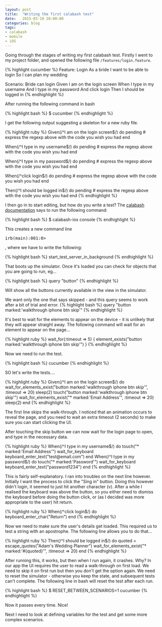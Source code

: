 ```yaml
---
layout: post
title:  "Writing the first calabash test"
date:   2015-03-10 20:00:00
categories: blog
tags: 
- calabash
- mobile
- iOS
---
```


Going through the stages of writing my first calabash test. Firstly I went to my project folder, and opened the following file <code>/features/login.feature</code>.


{% highlight cucumber %}
Feature: Login
  As a bride
  I want to be able to login
  So I can plan my wedding

Scenario: Bride can login
  Given I am on the login screen
  When I type in my username
  And I type in my password
  And click login
  Then I should be logged in
{% endhighlight %}

After running the following command in bash


{% highlight bash %}
  $ cucumber
{% endhighlight %}
 
I get the following output suggesting a skeleton for a new ruby file.
 
{% highlight ruby %}
Given(/^I am on the login screen$/) do
  pending # express the regexp above with the code you wish you had
end

When(/^I type in my username$/) do
  pending # express the regexp above with the code you wish you had
end

When(/^I type in my password$/) do
  pending # express the regexp above with the code you wish you had
end

When(/^click login$/) do
  pending # express the regexp above with the code you wish you had
end

Then(/^I should be logged in$/) do
  pending # express the regexp above with the code you wish you had
end
{% endhighlight %}

I then go in to start editing, but how do you write a test? The <a href="http://developer.xamarin.com/guides/testcloud/calabash/creating-calabash-tests/">calabash documentation</a> says to run the following command:

{% highlight bash %}
$ calabash-ios console
{% endhighlight %}

This creates a new command line <pre>irb(main):001:0></pre>, where we have to write the following:

{% highlight bash %}
start_test_server_in_background
{% endhighlight %}

That boots up the simulator. Once it's loaded you can check for objects that you are going to run, eg...

{% highlight bash %}
query "button"
{% endhighlight %}

Will show all the buttons currently available in the view in the simulator.

We want only the one that says skipped - and this query seems to work after a bit of trial and error.
{% highlight bash %}
query "button marked:'walkthrough iphone btn skip'"
{% endhighlight %}

It's best to wait for the elements to appear on the device - it is unlikely that they will appear straight away. The following command will wait for an element to appear on the page...

{% highlight ruby %}
wait_for(:timeout => 5) { element_exists("button marked:'walkthrough iphone btn skip'") }
{% endhighlight %}

Now we need to run the test. 

{% highlight bash %}
cucumber
{% endhighlight %}

SO let's write the tests....

{% highlight ruby %}
Given(/^I am on the login screen$/) do
    wait_for_elements_exist("button marked:'walkthrough iphone btn skip'", :timeout => 20)
    sleep(2)
    touch("button marked:'walkthrough iphone btn skip'")
    wait_for_elements_exist("* marked:'Email Address'", :timeout => 20)
    sleep(2)
end
{% endhighlight %}

The first line skips the walk-through. I noticed that an animation occurs to reveal the page, and you need to wait an extra timeout (2 seconds) to make sure you can start clicking the UI.

After touching the skip button we can now wait for the login page to open, and type in the necessary data.

{% highlight ruby %}
When(/^I type in my username$/) do
    touch("* marked:'Email Address'")
    wait_for_keyboard
    keyboard_enter_text("test@email.com")    
end
When(/^I type in my password$/) do
    touch("* marked:'Password'")
    wait_for_keyboard
    keyboard_enter_text("password1234")
end
{% endhighlight %}

This is fairly self-explanatory. I ran into troubles on the next line however. Initially I want the process to click the "Sing in" button. Doing this however didn't login, it seemed to just hit another character (v). After a while I realised the keyboard was above the button, so you either need to dismiss the keyboard before doing the button click, or (as I decided was more appropriate to the user) hit return.

{% highlight ruby %}
When(/^click login$/) do
    keyboard_enter_char("Return")
end
{% endhighlight %}

Now we need to make sure the user's details get loaded. This required us to test a string with an apostrophe. The following line allows you to do that...

{% highlight ruby %}
Then(/^I should be logged in$/) do
    quoted = escape_quotes("Adam's Wedding Planner")
    wait_for_elements_exist("* marked:'#{quoted}'", :timeout => 20)
end
{% endhighlight %}

After running this, it works, but then when I run again, it crashes. Why? In our app the UI requires the user to read a walk-through on first load. We need to skip it on first run but then you don't get the option again. We need to reset the simulator - otherwise you keep the state, and subsequent tests can't complete. The following line in bash will reset the test after each run.

{% highlight bash %}
 $ RESET_BETWEEN_SCENARIOS=1 cucumber
{% endhighlight %}

Now it passes every time. Nice!

Next I need to look at defining variables for the test and get some more complex scenarios.


